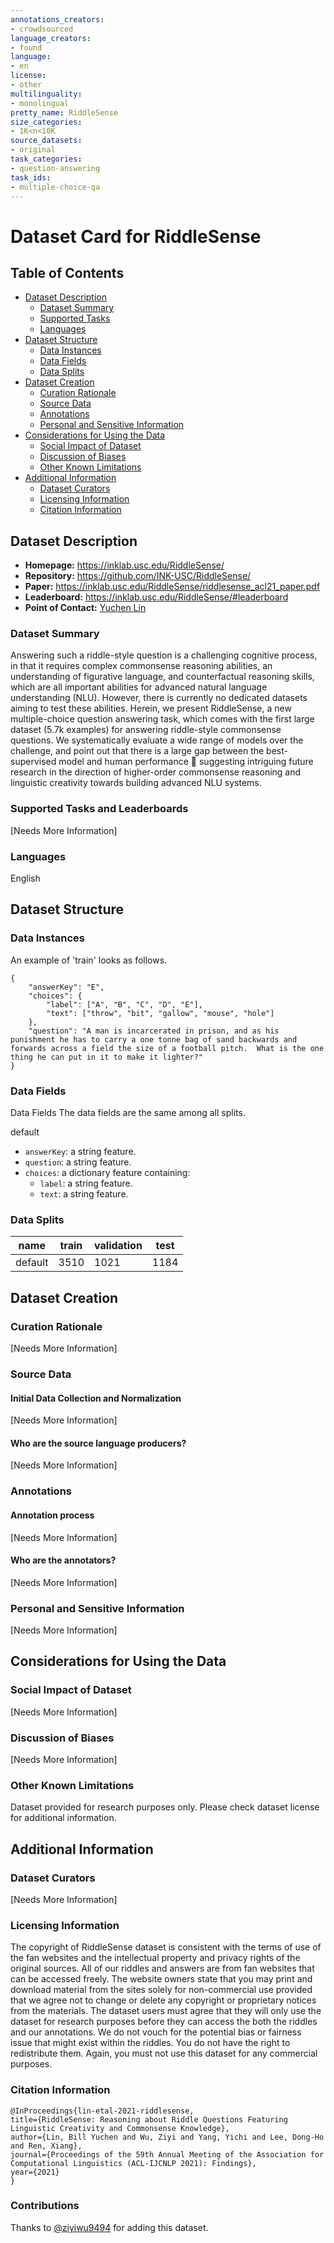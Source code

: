 ```yaml
---
annotations_creators:
- crowdsourced
language_creators:
- found
language:
- en
license:
- other
multilinguality:
- monolingual
pretty_name: RiddleSense
size_categories:
- 1K<n<10K
source_datasets:
- original
task_categories:
- question-answering
task_ids:
- multiple-choice-qa
---
```


# Dataset Card for RiddleSense

## Table of Contents
- [Dataset Description](#dataset-description)
  - [Dataset Summary](#dataset-summary)
  - [Supported Tasks](#supported-tasks-and-leaderboards)
  - [Languages](#languages)
- [Dataset Structure](#dataset-structure)
  - [Data Instances](#data-instances)
  - [Data Fields](#data-instances)
  - [Data Splits](#data-instances)
- [Dataset Creation](#dataset-creation)
  - [Curation Rationale](#curation-rationale)
  - [Source Data](#source-data)
  - [Annotations](#annotations)
  - [Personal and Sensitive Information](#personal-and-sensitive-information)
- [Considerations for Using the Data](#considerations-for-using-the-data)
  - [Social Impact of Dataset](#social-impact-of-dataset)
  - [Discussion of Biases](#discussion-of-biases)
  - [Other Known Limitations](#other-known-limitations)
- [Additional Information](#additional-information)
  - [Dataset Curators](#dataset-curators)
  - [Licensing Information](#licensing-information)
  - [Citation Information](#citation-information)

## Dataset Description

- **Homepage:** https://inklab.usc.edu/RiddleSense/
- **Repository:** https://github.com/INK-USC/RiddleSense/
- **Paper:** https://inklab.usc.edu/RiddleSense/riddlesense_acl21_paper.pdf
- **Leaderboard:** https://inklab.usc.edu/RiddleSense/#leaderboard
- **Point of Contact:** [Yuchen Lin](yuchen.lin@usc.edu)

### Dataset Summary

Answering such a riddle-style question is a challenging cognitive process, in that it requires 
complex commonsense reasoning abilities, an understanding of figurative language, and counterfactual reasoning 
skills, which are all important abilities for advanced natural language understanding (NLU). However, 
there is currently no dedicated datasets aiming to test these abilities. Herein, we present RiddleSense, 
a new multiple-choice question answering task, which comes with the first large dataset (5.7k examples) for answering 
riddle-style commonsense questions. We systematically evaluate a wide range of models over the challenge, 
and point out that there is a large gap between the best-supervised model and human performance  suggesting 
intriguing future research in the direction of higher-order commonsense reasoning and linguistic creativity towards 
building advanced NLU systems. 

### Supported Tasks and Leaderboards

[Needs More Information]

### Languages

English

## Dataset Structure

### Data Instances

An example of 'train' looks as follows.
```
{
    "answerKey": "E",
    "choices": {
        "label": ["A", "B", "C", "D", "E"],
        "text": ["throw", "bit", "gallow", "mouse", "hole"]
    },
    "question": "A man is incarcerated in prison, and as his punishment he has to carry a one tonne bag of sand backwards and forwards across a field the size of a football pitch.  What is the one thing he can put in it to make it lighter?"
}
```

### Data Fields

Data Fields
The data fields are the same among all splits.

default
- `answerKey`: a string feature.
- `question`: a string feature.
- `choices`: a dictionary feature containing:
  - `label`: a string feature.
  - `text`: a string feature.

### Data Splits

|name|	train|	validation|	test|
|---|---|---|---|
|default|	3510|	1021|	1184|

## Dataset Creation

### Curation Rationale

[Needs More Information]

### Source Data

#### Initial Data Collection and Normalization

[Needs More Information]

#### Who are the source language producers?

[Needs More Information]

### Annotations

#### Annotation process

[Needs More Information]

#### Who are the annotators?

[Needs More Information]

### Personal and Sensitive Information

[Needs More Information]

## Considerations for Using the Data

### Social Impact of Dataset

[Needs More Information]

### Discussion of Biases

[Needs More Information]

### Other Known Limitations

Dataset provided for research purposes only. Please check dataset license for additional information.

## Additional Information

### Dataset Curators

[Needs More Information]

### Licensing Information

The copyright of RiddleSense dataset is consistent with the terms of use of the fan websites and the intellectual property and privacy rights of the original sources. All of our riddles and answers are from fan websites that can be accessed freely. The website owners state that you may print and download material from the sites solely for non-commercial use provided that we agree not to change or delete any copyright or proprietary notices from the materials. The dataset users must agree that they will only use the dataset for research purposes before they can access the both the riddles and our annotations. We do not vouch for the potential bias or fairness issue that might exist within the riddles. You do not have the right to redistribute them. Again, you must not use this dataset for any commercial purposes. 

### Citation Information

```
@InProceedings{lin-etal-2021-riddlesense,
title={RiddleSense: Reasoning about Riddle Questions Featuring Linguistic Creativity and Commonsense Knowledge},
author={Lin, Bill Yuchen and Wu, Ziyi and Yang, Yichi and Lee, Dong-Ho and Ren, Xiang},
journal={Proceedings of the 59th Annual Meeting of the Association for Computational Linguistics (ACL-IJCNLP 2021): Findings},
year={2021}
}
```

### Contributions

Thanks to [@ziyiwu9494](https://github.com/ziyiwu9494) for adding this dataset.
